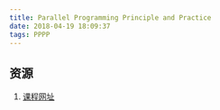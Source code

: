 ```yaml
---
title: Parallel Programming Principle and Practice 
date: 2018-04-19 18:09:37
tags: PPPP
---
```



## 资源
1. [课程网址](http://grid.hust.edu.cn/courses/parallel/)


